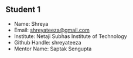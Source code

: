 ## Student 1

- Name: Shreya
- Email: shreyateeza@gmail.com
- Institute: Netaji Subhas Institute of Technology
- Github Handle: shreyateeza
- Mentor Name: Saptak Sengupta
